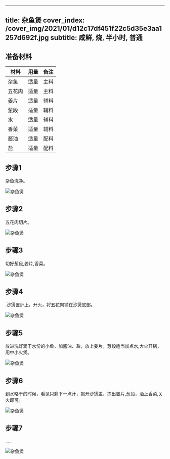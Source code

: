 
---
title: 杂鱼煲
cover_index: /cover_img/2021/01/d12c17df451f22c5d35e3aa1257d692f.jpg
subtitle: 咸鲜, 烧, 半小时, 普通
---

## 准备材料

| 材料     | 用量 | 备注|
| ------- | ----- | --- |
| 杂鱼 | 适量| 主料 |
| 五花肉 | 适量| 主料 |
| 姜片 | 适量| 辅料 |
| 葱段 | 适量| 辅料 |
| 水 | 适量| 辅料 |
| 香菜 | 适量| 辅料 |
| 酱油 | 适量| 配料 |
| 盐 | 适量| 配料 |

## 步骤1

杂鱼洗净。

![杂鱼煲](https://i8.meishichina.com/attachment/recipe/201010/201010092352168.jpg?x-oss-process=style/p320) 

## 步骤2

五花肉切片。

![杂鱼煲](https://i8.meishichina.com/attachment/recipe/201010/201010092352353.jpg?x-oss-process=style/p320) 

## 步骤3

切好葱段,姜片,香菜。

![杂鱼煲](https://i8.meishichina.com/attachment/recipe/201010/201010092352459.jpg?x-oss-process=style/p320) 

## 步骤4

.沙煲置炉上，开火，将五花肉铺在沙煲底部。

![杂鱼煲](https://i8.meishichina.com/attachment/recipe/201010/201010092353282.jpg?x-oss-process=style/p320) 

## 步骤5

放进洗好沥干水份的小鱼，加酱油、盐，放上姜片，葱段适当加点水,大火开锅，用中小火煲。

![杂鱼煲](https://i8.meishichina.com/attachment/recipe/201010/201010092353446.jpg?x-oss-process=style/p320) 

## 步骤6

到水略干的时候，看见只剩下一点汁，揭开沙煲盖，拣出姜片,葱段，洒上香菜,关火即可。

![杂鱼煲](https://i8.meishichina.com/attachment/recipe/201010/201010092354177.jpg?x-oss-process=style/p320) 

## 步骤7

.....

![杂鱼煲](https://i8.meishichina.com/attachment/recipe/201010/201010101328307.jpg?x-oss-process=style/p320) 

